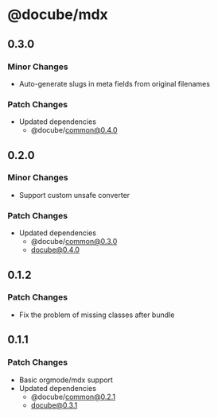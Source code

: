 # @docube/mdx

## 0.3.0

### Minor Changes

- Auto-generate slugs in meta fields from original filenames

### Patch Changes

- Updated dependencies
  - @docube/common@0.4.0

## 0.2.0

### Minor Changes

- Support custom unsafe converter

### Patch Changes

- Updated dependencies
  - @docube/common@0.3.0
  - docube@0.4.0

## 0.1.2

### Patch Changes

- Fix the problem of missing classes after bundle

## 0.1.1

### Patch Changes

- Basic orgmode/mdx support
- Updated dependencies
  - @docube/common@0.2.1
  - docube@0.3.1
